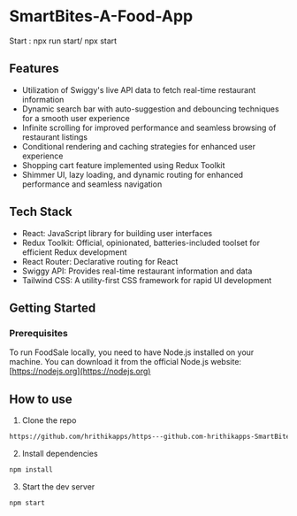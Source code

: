 # SmartBites-A-Food-App

Start : npx run start/ npx start

## Features

- Utilization of Swiggy's live API data to fetch real-time restaurant information
- Dynamic search bar with auto-suggestion and debouncing techniques for a smooth user experience
- Infinite scrolling for improved performance and seamless browsing of restaurant listings
- Conditional rendering and caching strategies for enhanced user experience
- Shopping cart feature implemented using Redux Toolkit
- Shimmer UI, lazy loading, and dynamic routing for enhanced performance and seamless navigation

## Tech Stack

- React: JavaScript library for building user interfaces
- Redux Toolkit: Official, opinionated, batteries-included toolset for efficient Redux development
- React Router: Declarative routing for React
- Swiggy API: Provides real-time restaurant information and data
- Tailwind CSS: A utility-first CSS framework for rapid UI development

## Getting Started

### Prerequisites

To run FoodSale locally, you need to have Node.js installed on your machine. You can download it from the official Node.js website: [https://nodejs.org](https://nodejs.org)

## How to use

1. Clone the repo

```bash
https://github.com/hrithikapps/https---github.com-hrithikapps-SmartBites-Food-App.git
```

2. Install dependencies

```bash
npm install
```

3. Start the dev server

```bash
npm start
```
